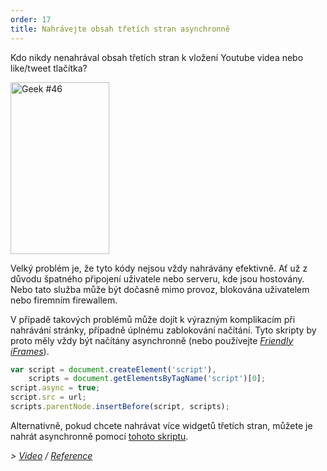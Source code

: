 ```yaml
---
order: 17
title: Nahrávejte obsah třetích stran asynchronně
---
```


Kdo nikdy nenahrával obsah třetích stran k vložení Youtube videa nebo like/tweet tlačítka?

<div class="img-right">
  <img id="geek-46" class="icos-geek" src="https://browserdiet.com/assets/img/46.png" alt="Geek #46" width="158" height="275" />
</div>

Velký problém je, že tyto kódy nejsou vždy nahrávány efektivně. Ať už z důvodu špatného připojení uživatele nebo serveru, kde jsou hostovány. Nebo tato služba může být dočasně mimo provoz, blokována uživatelem nebo firemním firewallem.

V případě takových problémů může dojít k výrazným komplikacím při nahrávání stránky, případně úplnému zablokování načítání. Tyto skripty by proto měly vždy být načítány asynchronně (nebo používejte *[Friendly iFrames](https://www.facebook.com/note.php?note_id=10151176218703920)*).

```js
var script = document.createElement('script'),
    scripts = document.getElementsByTagName('script')[0];
script.async = true;
script.src = url;
scripts.parentNode.insertBefore(script, scripts);
```

Alternativně, pokud chcete nahrávat více widgetů třetích stran, můžete je nahrát asynchronně pomocí [tohoto skriptu](https://gist.github.com/zenorocha/5161860).

*> [Video](http://www.webpagetest.org/video/view.php?id=111011_4e0708d3caa23b21a798cc01d0fdb7882a735a7d) / [Reference](https://github.com/zenorocha/browser-diet/wiki/References#load-3rd-party-content-asynchronously)*
